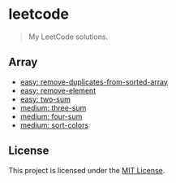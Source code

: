 # leetcode

> My LeetCode solutions.

## Array
* [easy: remove-duplicates-from-sorted-array](./problems/array/easy.remove-duplicates-from-sorted-array)
* [easy: remove-element](./problems/array/easy.remove-element)
* [easy: two-sum](./problems/array/easy.two-sum)
* [medium: three-sum](./problems/array/medium.three-sum)
* [medium: four-sum](./problems/array/medium.four-sum)
* [medium: sort-colors](./problems/array/medium.sort-colors)

## License

This project is licensed under the [MIT License](https://github.com/pvarentsov/leetcode/blob/main/LICENSE).
